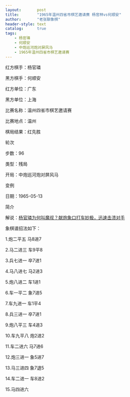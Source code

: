 ```yaml
---
layout:       post
title:        "1965年温州四省市棋艺邀请赛 杨官林vs何顺安"
author:       "老张聊象棋"
header-style: text
catalog:      true
tags:
    - 杨官璘
    - 何顺安
    - 中炮巡河炮对屏风马
    - 1965年温州四省市棋艺邀请赛
---
```


红方棋手：杨官璘

黑方棋手：何顺安

红方单位：广东

黑方单位：上海

比赛名称：温州四省市棋艺邀请赛

比赛地点：温州

棋局结果：红先胜

轮次

步数：96

类型：残局

开局：中炮巡河炮对屏风马

变例

日期：1965-05-13

简介

解说：[杨官璘为何叫魔叔？献炮象口打车妙极，迅速击溃对手](https://youtu.be/ml7acVu7hGg)

象棋谱招法如下：

1.炮二平五 马8进7

2.马二进三 车9平8

3.兵七进一 卒7进1

4.马八进七 马2进3

5.炮八进二 车1进1

6.车一平二 象7进5

7.车九进一 车1平4

8.兵三进一 卒7进1

9.炮八平三 车4进3

10.车九平八 炮2进2

11.车二进六 马7进6

12.炮三进一 象5进7

13.马三进四 象7退5

14.车二进一 车8进2

15.马四进六


